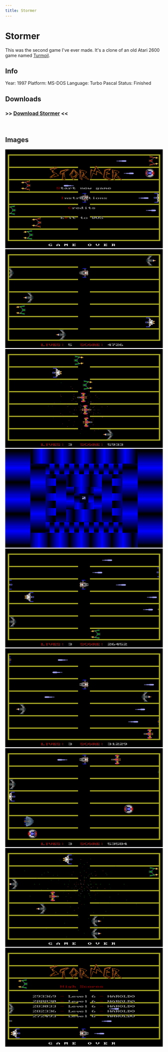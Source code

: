 ```yaml
---
title: Stormer
---
```


# Stormer

This was the second game I've ever made. It's a clone of an old Atari 2600 game named [Turmoil][Turmoil].

## Info
Year: 1997
Platform: MS-DOS
Language: Turbo Pascal
Status: Finished

## Downloads
### >> [Download Stormer](/downloads/stormer.zip "Download Stormer") <<
<br>

## Images

<div class="ContentFlow">
	<div class="flow">
		<img class="item" src="/stormer/stormer_001.png" />
		<img class="item" src="/stormer/stormer_003.png" />
		<img class="item" src="/stormer/stormer_004.png" />
		<img class="item" src="/stormer/stormer_005.png" />
		<img class="item" src="/stormer/stormer_006.png" />
		<img class="item" src="/stormer/stormer_010.png" />
		<img class="item" src="/stormer/stormer_012.png" />
		<img class="item" src="/stormer/stormer_013.png" />
		<img class="item" src="/stormer/stormer_015.png" />
	</div>
</div>


[Turmoil]: (http://www.atariage.com/software_page.html?SoftwareID=1420)